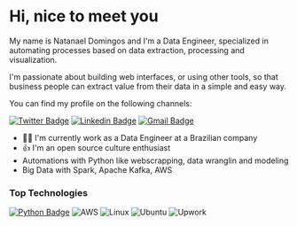 # Hi, nice to meet you

My name is Natanael Domingos and I'm a Data Engineer, specialized in automating processes based on data extraction, processing and visualization.

I'm passionate about building web interfaces, or using other tools, so that business people can extract value from their data in a simple and easy way.

You can find my profile on the following channels:

[![Twitter Badge](https://img.shields.io/badge/@natandgsantos-1da1f2?logo=twitter&logoColor=white&style=flat-square&link=https://twitter.com/Natandgsantos)](https://twitter.com/Natandgsantos)
[![Linkedin Badge](https://img.shields.io/badge/-Natanael%20Domingos-0a66c2?style=flat-square&logo=Linkedin&logoColor=white&link=https://www.linkedin.com/in/natanaeldsantos/)](https://www.linkedin.com/in/natanaeldsantos/)
[![Gmail Badge](https://img.shields.io/badge/-natanael.developer@gmail.com-ea4335?style=flat-square&logo=Gmail&logoColor=white&link=mailto:natanael.developer@gmail.com)](mailto:natanael.developer@gmail.com)

- 👨‍💻 I'm currently work as a Data Engineer at a Brazilian company
- 👍 I'm an open source culture enthusiast
- Automations with Python like webscrapping, data wranglin and modeling
- Big Data with Spark, Apache Kafka, AWS 

### Top Technologies

[![Python Badge](https://img.shields.io/badge/-Python-3776ab?style=for-the-badge&logo=python&logoColor=white)](#) 
![AWS](https://img.shields.io/badge/AWS-%23FF9900.svg?style=for-the-badge&logo=amazon-aws&logoColor=white)
![Linux](https://img.shields.io/badge/Linux-FCC624?style=for-the-badge&logo=linux&logoColor=black)
![Ubuntu](https://img.shields.io/badge/Ubuntu-E95420?style=for-the-badge&logo=ubuntu&logoColor=white)
![Upwork](https://img.shields.io/badge/UpWork-6FDA44?style=for-the-badge&logo=Upwork&logoColor=white)
